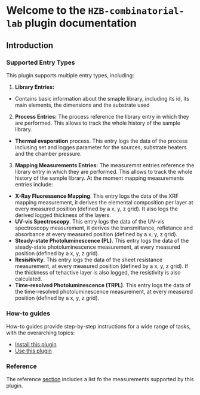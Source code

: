 # Welcome to the `HZB-combinatorial-lab`  plugin documentation


## Introduction


### **Supported Entry Types**
This plugin supports multiple entry types, including:

1. **Library Entries:**
- Contains basic information about the smaple library, including its id, its main elements, the dimensions and the substrate used

2. **Process Entries:**
The process reference the library entry in which they are performed. This allows to track the whole history of the sample library.
- **Thermal evaporation** process. This entry logs the data of the process inclusing set and logges parameter for the sources, substrate heaters and the chamber pressure.

3. **Mapping Measurements Entries:**
The measuremnt entries reference the library entry in which they are performed. This allows to track the whole history of the sample library. At the moment mapping measurements entries include:

- **X-Ray Fluoressence Mapping**. This entry logs the data of the XRF mapping measurement, it derives the elemental composition per layer at every measured position (defined by a x, y, z grid). It also logs the derived logged thickness of the layers.
- **UV-vis Spectroscopy**. This entry logs the data of the UV-vis spectroscopy measurement, it derives the transmittance, refletance and absorbance at every measured position (defined by a x, y, z grid).
- **Steady-state Photoluminescence (PL)**. This entry logs the data of the steady-state photoluminescence measurement, at every measured position (defined by a x, y, z grid).
- **Resisitivity**. This entry logs the data of the sheet resistance measurement, at every measured position (defined by a x, y, z grid). If the thickness of tehactive layer is also logged, the resistivity is also calculated.
- **Time-resolved Photoluminescence (TRPL)**. This entry logs the data of the time-resolved photoluminescence measurement, at every measured position (defined by a x, y, z grid).


<div markdown="block" class="home-grid">
<div markdown="block">

### How-to guides

How-to guides provide step-by-step instructions for a wide range of tasks, with the overarching topics:

- [Install this plugin](how_to/install_this_plugin.md)
- [Use this plugin](how_to/use_this_plugin.md)

</div>

<div markdown="block">


### Reference

The reference [section](reference/references.md) includes a list fo the measurements supported by this plugin.

</div>
</div>
